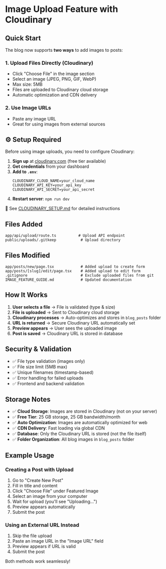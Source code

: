 # Image Upload Feature with Cloudinary

## Quick Start

The blog now supports **two ways** to add images to posts:

### 1. Upload Files Directly (Cloudinary)
- Click "Choose File" in the image section
- Select an image (JPEG, PNG, GIF, WebP)
- Max size: 5MB
- Files are uploaded to Cloudinary cloud storage
- Automatic optimization and CDN delivery

### 2. Use Image URLs
- Paste any image URL
- Great for using images from external sources

## ⚙️ Setup Required

Before using image uploads, you need to configure Cloudinary:

1. **Sign up** at [cloudinary.com](https://cloudinary.com/users/register/free) (free tier available)
2. **Get credentials** from your dashboard
3. **Add to `.env`**:
   ```env
   CLOUDINARY_CLOUD_NAME=your_cloud_name
   CLOUDINARY_API_KEY=your_api_key
   CLOUDINARY_API_SECRET=your_api_secret
   ```
4. **Restart server**: `npm run dev`

📖 See [CLOUDINARY_SETUP.md](./CLOUDINARY_SETUP.md) for detailed instructions

## Files Added

```
app/api/upload/route.ts          # Upload API endpoint
public/uploads/.gitkeep           # Upload directory
```

## Files Modified

```
app/posts/new/page.tsx            # Added upload to create form
app/posts/[slug]/edit/page.tsx    # Added upload to edit form
.gitignore                        # Exclude uploaded files from git
IMAGE_FEATURE_GUIDE.md            # Updated documentation
```

## How It Works

1. **User selects a file** → File is validated (type & size)
2. **File is uploaded** → Sent to Cloudinary cloud storage
3. **Cloudinary processes** → Auto-optimizes and stores in `blog_posts` folder
4. **URL is returned** → Secure Cloudinary URL automatically set
5. **Preview appears** → User sees the uploaded image
6. **Post is saved** → Cloudinary URL is stored in database

## Security & Validation

- ✅ File type validation (images only)
- ✅ File size limit (5MB max)
- ✅ Unique filenames (timestamp-based)
- ✅ Error handling for failed uploads
- ✅ Frontend and backend validation

## Storage Notes

- ✅ **Cloud Storage**: Images are stored in Cloudinary (not on your server)
- ✅ **Free Tier**: 25 GB storage, 25 GB bandwidth/month
- ✅ **Auto Optimization**: Images are automatically optimized for web
- ✅ **CDN Delivery**: Fast loading via global CDN
- ✅ **Database**: Only the Cloudinary URL is stored (not the file itself)
- ✅ **Folder Organization**: All blog images in `blog_posts` folder

## Example Usage

### Creating a Post with Upload
1. Go to "Create New Post"
2. Fill in title and content
3. Click "Choose File" under Featured Image
4. Select an image from your computer
5. Wait for upload (you'll see "Uploading...")
6. Preview appears automatically
7. Submit the post

### Using an External URL Instead
1. Skip the file upload
2. Paste an image URL in the "Image URL" field
3. Preview appears if URL is valid
4. Submit the post

Both methods work seamlessly!
